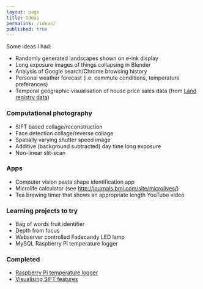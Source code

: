 ```yaml
---
layout: page
title: Ideas
permalink: /ideas/
published: true
---
```


Some ideas I had:

* Randomly generated landscapes shown on e-ink display
* Long exposure images of things collapsing in Blender
* Analysis of Google search/Chrome browsing history
* Personal weather forecast (i.e. commute conditions, temperature preferances)
* Temporal geographic visualisation of house price sales data (from [Land registry data](https://www.gov.uk/government/statistical-data-sets/price-paid-data-downloads))

### Computational photography

* SIFT based collage/reconstruction
* Face detection collage/reverse collage
* Spatially varying shutter speed image
* Additive (background subtracted) day time long exposure
* Non-linear slit-scan

### Apps

* Computer vision pasta shape identification app
* Microlife calculator (see http://journals.bmj.com/site/microlives/)
* Tea brewing timer that shows an appropriate length YouTube video

### Learning projects to try

* Bag of words fruit identifier
* Depth from focus
* Webserver controlled Fadecandy LED lamp
* MySQL Raspberry Pi temperature logger

### Completed

* [Raspberry Pi temperature logger](http://www.cutsquash.com/2015/01/simple-temperature-logger/)
* [Visualising SIFT features](http://www.cutsquash.com/2014/11/visualising-sift-descriptors/)